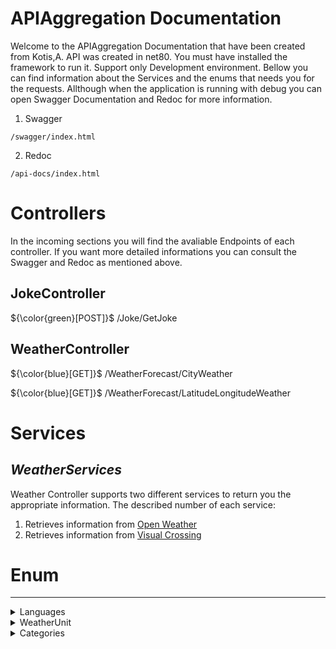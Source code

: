 # APIAggregation Documentation

Welcome to the APIAggregation Documentation that have been created from Kotis,A.
API was created in net80. You must have installed the framework to run it. Support only Development environment.
Bellow you can find information about the Services and the enums that needs you for the requests. Allthough when the application is running with debug you can open Swagger Documentation and Redoc for more information.

1. Swagger 
 ```
/swagger/index.html
```
2. Redoc
 ```
/api-docs/index.html
```

# Controllers
In the incoming sections you will find the avaliable Endpoints of each controller. If you want more detailed informations you can consult the Swagger and Redoc as mentioned above.

## JokeController

${\color{green}[POST]}$ /Joke/GetJoke

## WeatherController

${\color{blue}[GET]}$ /WeatherForecast/CityWeather

${\color{blue}[GET]}$ /WeatherForecast/LatitudeLongitudeWeather

# Services

## _WeatherServices_
Weather Controller supports two different services to return you the appropriate information.
The described number of each service:

1. Retrieves information from [Open Weather](https://openweathermap.org/api/one-call-3) 
2. Retrieves information from [Visual Crossing](https://www.visualcrossing.com/resources/documentation/weather-api/timeline-weather-api/) 

# Enum
***
<details>
    <summary>Languages</summary>

```

            /// <summary>
            /// English
            /// </summary>
            EN = 0,

            /// <summary>
            /// German
            /// </summary>
            DE = 1,

            /// <summary>
            /// Czech
            /// </summary>
            CS = 2,

            /// <summary>
            /// Spanish
            /// </summary>
            ES = 3,

            /// <summary>
            /// French
            /// </summary>
            FR = 4,

            /// <summary>
            /// Portuguese
            /// </summary>
            PT = 5
```

</details>

<details>
    <summary>WeatherUnit</summary>

```

            /// <summary>
            /// Celsius
            /// </summary>
            C,
            /// <summary>
            /// Fahrenheit 
            /// </summary>
            F
```

</details>


<details>
    <summary>Categories</summary>

```

            /// <summary>
            /// Any
            /// </summary>
            Any = 0,

            /// <summary>
            /// Programming
            /// </summary>
            Programming = 1,

            /// <summary>
            /// Misc
            /// </summary>
            Miscellaneous = 2,

            /// <summary>
            /// Dark
            /// </summary>
            Dark = 4,

            /// <summary>
            /// Pun
            /// </summary>
            Pun = 8,

            /// <summary>
            /// Spooky
            /// </summary>
            Spooky = 16,

            /// <summary>
            /// Christmas
            /// </summary>
            Christmas = 32
```

</details>